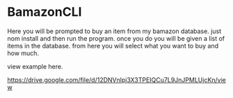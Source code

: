 # BamazonCLI

Here you will be prompted to buy an item from my bamazon database. just nom install and then run the program. once you do you will be given a list of items in the database. from here you will select what you want to buy and how much.

view example here.

https://drive.google.com/file/d/12DNVnlpj3X3TPEIQCu7L9JnJPMLUjcKn/view
